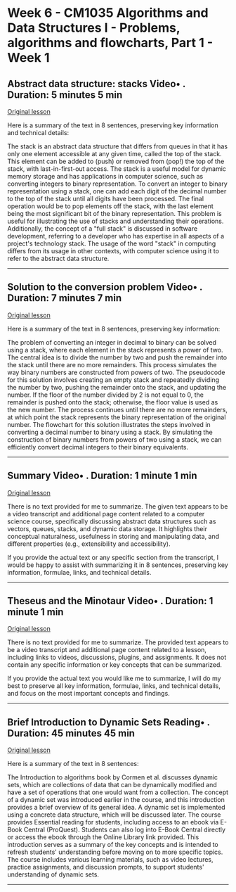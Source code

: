 # Week 6 - CM1035 Algorithms and Data Structures I - Problems, algorithms and flowcharts, Part 1 - Week 1

## Abstract data structure: stacks Video• . Duration: 5 minutes 5 min

[Original lesson](https://www.coursera.org/learn/uol-algorithms-and-data-structures-1/lecture/1Kpil/abstract-data-structure-stacks)

Here is a summary of the text in 8 sentences, preserving key information and technical details:

The stack is an abstract data structure that differs from queues in that it has only one element accessible at any given time, called the top of the stack. This element can be added to (push) or removed from (pop!) the top of the stack, with last-in-first-out access. The stack is a useful model for dynamic memory storage and has applications in computer science, such as converting integers to binary representation. To convert an integer to binary representation using a stack, one can add each digit of the decimal number to the top of the stack until all digits have been processed. The final operation would be to pop elements off the stack, with the last element being the most significant bit of the binary representation. This problem is useful for illustrating the use of stacks and understanding their operations. Additionally, the concept of a "full stack" is discussed in software development, referring to a developer who has expertise in all aspects of a project's technology stack. The usage of the word "stack" in computing differs from its usage in other contexts, with computer science using it to refer to the abstract data structure.

---

## Solution to the conversion problem Video• . Duration: 7 minutes 7 min

[Original lesson](https://www.coursera.org/learn/uol-algorithms-and-data-structures-1/lecture/EIQQt/solution-to-the-conversion-problem)

Here is a summary of the text in 8 sentences, preserving key information:

The problem of converting an integer in decimal to binary can be solved using a stack, where each element in the stack represents a power of two. The central idea is to divide the number by two and push the remainder into the stack until there are no more remainders. This process simulates the way binary numbers are constructed from powers of two. The pseudocode for this solution involves creating an empty stack and repeatedly dividing the number by two, pushing the remainder onto the stack, and updating the number. If the floor of the number divided by 2 is not equal to 0, the remainder is pushed onto the stack; otherwise, the floor value is used as the new number. The process continues until there are no more remainders, at which point the stack represents the binary representation of the original number. The flowchart for this solution illustrates the steps involved in converting a decimal number to binary using a stack. By simulating the construction of binary numbers from powers of two using a stack, we can efficiently convert decimal integers to their binary equivalents.

---

## Summary Video• . Duration: 1 minute 1 min

[Original lesson](https://www.coursera.org/learn/uol-algorithms-and-data-structures-1/lecture/0SOWl/summary)

There is no text provided for me to summarize. The given text appears to be a video transcript and additional page content related to a computer science course, specifically discussing abstract data structures such as vectors, queues, stacks, and dynamic data storage. It highlights their conceptual naturalness, usefulness in storing and manipulating data, and different properties (e.g., extensibility and accessibility).

If you provide the actual text or any specific section from the transcript, I would be happy to assist with summarizing it in 8 sentences, preserving key information, formulae, links, and technical details.

---

## Theseus and the Minotaur Video• . Duration: 1 minute 1 min

[Original lesson](https://www.coursera.org/learn/uol-algorithms-and-data-structures-1/lecture/HCPee/theseus-and-the-minotaur)

There is no text provided for me to summarize. The provided text appears to be a video transcript and additional page content related to a lesson, including links to videos, discussions, plugins, and assignments. It does not contain any specific information or key concepts that can be summarized.

If you provide the actual text you would like me to summarize, I will do my best to preserve all key information, formulae, links, and technical details, and focus on the most important concepts and findings.

---

## Brief Introduction to Dynamic Sets Reading• . Duration: 45 minutes 45 min

[Original lesson](https://www.coursera.org/learn/uol-algorithms-and-data-structures-1/supplement/qvB32/brief-introduction-to-dynamic-sets)

Here is a summary of the text in 8 sentences:

The Introduction to algorithms book by Cormen et al. discusses dynamic sets, which are collections of data that can be dynamically modified and have a set of operations that one would want from a collection. The concept of a dynamic set was introduced earlier in the course, and this introduction provides a brief overview of its general idea. A dynamic set is implemented using a concrete data structure, which will be discussed later. The course provides Essential reading for students, including access to an ebook via E-Book Central (ProQuest). Students can also log into E-Book Central directly or access the ebook through the Online Library link provided. This introduction serves as a summary of the key concepts and is intended to refresh students' understanding before moving on to more specific topics. The course includes various learning materials, such as video lectures, practice assignments, and discussion prompts, to support students' understanding of dynamic sets.

---

